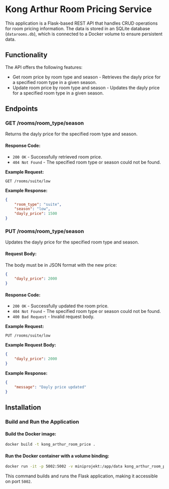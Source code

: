 # Kong Arthur Room Pricing Service

This application is a Flask-based REST API that handles CRUD operations for room pricing information. The data is stored in an SQLite database (`datarooms.db`), which is connected to a Docker volume to ensure persistent data.

## Functionality

The API offers the following features:

- Get room price by room type and season - Retrieves the dayly price for a specified room type in a given season.
- Update room price by room type and season - Updates the dayly price for a specified room type in a given season.

## Endpoints

### GET /rooms/room_type/season
Returns the dayly price for the specified room type and season.

#### Response Code:

- `200 OK` - Successfully retrieved room price.
- `404 Not Found` - The specified room type or season could not be found.

**Example Request:**

```
GET /rooms/suite/low
```

**Example Response:**

```json
{
    "room_type": "suite",
    "season": "low",
    "dayly_price": 1500
}
```

### PUT /rooms/room_type/season

Updates the dayly price for the specified room type and season.

#### Request Body:

The body must be in JSON format with the new price:

```json
{
    "dayly_price": 2000
}
```

#### Response Code:

- `200 OK` - Successfully updated the room price.
- `404 Not Found` - The specified room type or season could not be found.
- `400 Bad Request` - Invalid request body.

**Example Request:**

```
PUT /rooms/suite/low
```

**Example Request Body:**

```json
{
    "dayly_price": 2000
}
```

**Example Response:**

```json
{
    "message": "Dayly price updated"
}
```

## Installation

### Build and Run the Application

#### Build the Docker image:

```sh
docker build -t kong_arthur_room_price .
```

#### Run the Docker container with a volume binding:

```sh
docker run -it -p 5002:5002 -v miniprojekt:/app/data kong_arthur_room_price
```

This command builds and runs the Flask application, making it accessible on port `5002`.

